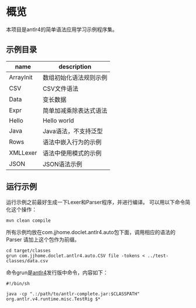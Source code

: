 # 概览

本项目是antlr4的简单语法应用学习示例程序集。

## 示例目录

| name       | description            |
| ---------- | ---------------------- |
| ArrayInit  | 数组初始化语法规则示例 |
| CSV        | CSV文件语法            |
| Data       | 变长数据               |
| Expr       | 简单加减乘除表达式语法 |
| Hello      | Hello world            |
| Java       | Java语法，不支持泛型   |
| Rows       | 语法中嵌入行为的示例   |
| XMLLexer   | 语法中使用模式的示例   |
| JSON       | JSON语法示例           |


## 运行示例

运行示例之前最好生成一下Lexer和Parser程序，并进行编译。
可以用以下命令简化这个操作：

    mvn clean compile

所有示例均放在com.jjhome.doclet.antlr4.auto包下面，调用相应的语法的Parser
请加上这个包作为前缀。

    cd target/classes
    grun com.jjhome.doclet.antlr4.auto.CSV file -tokens < ../test-classes/data.csv

命令grun是[antlr4][1]发行版中命令，内容如下：

    #!/bin/sh

    java -cp ".:/path/to/antlr-complete.jar:$CLASSPATH" org.antlr.v4.runtime.misc.TestRig $*

[1]: https://www.antlr.org/download.html
